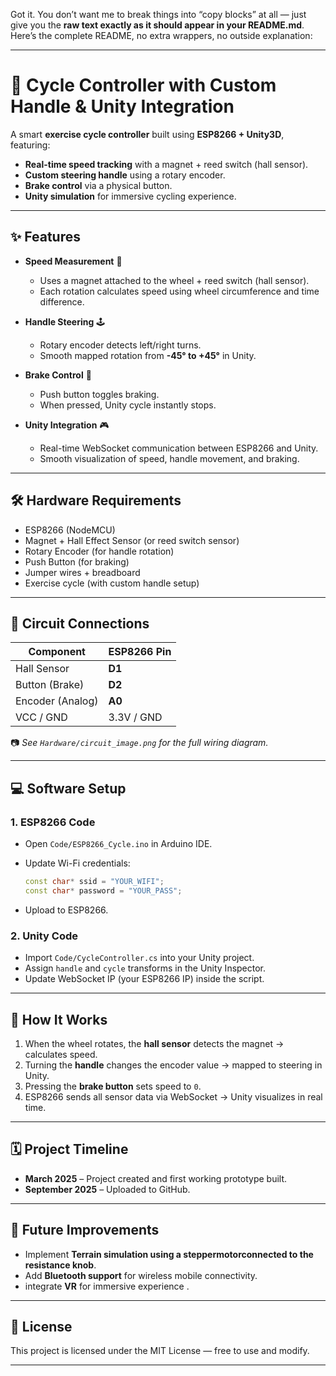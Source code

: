 Got it. You don’t want me to break things into “copy blocks” at all — just give you the **raw text exactly as it should appear in your README.md**.
Here’s the complete README, no extra wrappers, no outside explanation:

---

# 🚴 Cycle Controller with Custom Handle & Unity Integration

A smart **exercise cycle controller** built using **ESP8266 + Unity3D**, featuring:

* **Real-time speed tracking** with a magnet + reed switch (hall sensor).
* **Custom steering handle** using a rotary encoder.
* **Brake control** via a physical button.
* **Unity simulation** for immersive cycling experience.

---

## ✨ Features

* **Speed Measurement** 🚦

  * Uses a magnet attached to the wheel + reed switch (hall sensor).
  * Each rotation calculates speed using wheel circumference and time difference.

* **Handle Steering** 🕹️

  * Rotary encoder detects left/right turns.
  * Smooth mapped rotation from **-45° to +45°** in Unity.

* **Brake Control** 🛑

  * Push button toggles braking.
  * When pressed, Unity cycle instantly stops.

* **Unity Integration** 🎮

  * Real-time WebSocket communication between ESP8266 and Unity.
  * Smooth visualization of speed, handle movement, and braking.

---

## 🛠️ Hardware Requirements

* ESP8266 (NodeMCU)
* Magnet + Hall Effect Sensor (or reed switch sensor)
* Rotary Encoder (for handle rotation)
* Push Button (for braking)
* Jumper wires + breadboard
* Exercise cycle (with custom handle setup)

---

## 🔌 Circuit Connections

| Component        | ESP8266 Pin |
| ---------------- | ----------- |
| Hall Sensor      | **D1**      |
| Button (Brake)   | **D2**      |
| Encoder (Analog) | **A0**      |
| VCC / GND        | 3.3V / GND  |

📷 *See `Hardware/circuit_image.png` for the full wiring diagram.*

---

## 💻 Software Setup

### 1. ESP8266 Code

* Open `Code/ESP8266_Cycle.ino` in Arduino IDE.
* Update Wi-Fi credentials:

  ```cpp
  const char* ssid = "YOUR_WIFI";
  const char* password = "YOUR_PASS";
  ```
* Upload to ESP8266.

### 2. Unity Code

* Import `Code/CycleController.cs` into your Unity project.
* Assign `handle` and `cycle` transforms in the Unity Inspector.
* Update WebSocket IP (your ESP8266 IP) inside the script.

---

## 🚴 How It Works

1. When the wheel rotates, the **hall sensor** detects the magnet → calculates speed.
2. Turning the **handle** changes the encoder value → mapped to steering in Unity.
3. Pressing the **brake button** sets speed to `0`.
4. ESP8266 sends all sensor data via WebSocket → Unity visualizes in real time.

---

## 🗓 Project Timeline

* **March 2025** – Project created and first working prototype built.
* **September 2025** – Uploaded to GitHub.

---

## 🚀 Future Improvements

* Implement **Terrain simulation using a steppermotorconnected to the resistance knob**.
* Add **Bluetooth support** for wireless mobile connectivity.
* integrate **VR** for immersive experience .

---

## 📜 License

This project is licensed under the MIT License — free to use and modify.

---
